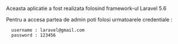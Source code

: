 

   Aceasta aplicatie a fost realizata folosind framework-ul Laravel 5.6

   Pentru a accesa partea de admin poti folosi urmatoarele credentiale :

      username : laravel@gmail.com
      password : 123456

   
